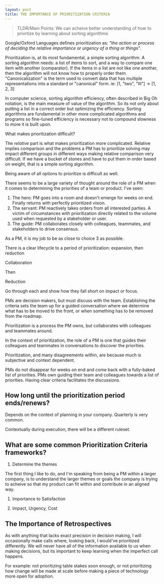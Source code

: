 ```yaml
---
layout: post
title: THE IMPORTANCE OF PRIORITIZATION CRITERIA
---
```


>TLDR/Main Points:
> We can acheive better understanding of how to priortize by learning about sorting algorithms

Google/Oxford Languages defines prioritization as: _"the action or process of deciding the relative importance or urgency of a thing or things"_.

Prioritization is, at its most fundamental, a simple sorting algorithm.  A sorting algorithm needs: a list of items to sort, and a way to compare one item with another (comparator).  If the items in a list are not like one another, then the algorithm will not know how to properly order them.  "Canonicalization" is the term used to convert data that has multiple representations into a standard or "canonical" form. ie: [1, "two", "III"] -> [1, 2, 3]

In computer science, sorting algorithm efficiency, often described in Big Oh notation, is the main measure of value of the algorithm.  So its not only about putting a list in a correct order but optimizing the efficiency.  Sorting algorithms are fundamental in other more complicated algorithms and programs so fine-tuned efficiency is necessary not to compound slowness to more it is built upon.








What makes prioritization difficult?

The _relative_ part is what makes prioritization more complicated.  Relative implies comparison and the problems a PM has to prioritize solving may impact different groups in different ways making relative comparison very difficult.  If we have a bucket of stones and have to put them in order based on weight, that is a simple sorting algorithm.

Being aware of all options to prioritize is difficult as well.


There seems to be a large variety of thought around the role of a PM when it comes to determining the priorities of a team or product.  I've seen:

1. The hero: PM goes into a room and doesn't emerge for weeks on end.  Finally returns with perfectly prioritized vision.
2. The servant: PM reactively takes orders from all interested parties.  A victim of circumstances with prioritization directly related to the volume used when requested by a stakeholder or user.
3. The guide: PM collaborates closely with colleagues, teammates, and stakeholders to drive consensus.



As a PM, it is my job to be as close to choice 3 as possible.

There is a clear lifecycle to a period of prioritization: expansion, then reduction

Collaboration

Then

Reduction

Go through each and show how they fall short on impact or focus.



PMs are decision makers, but must discuss with the team.  Establishing the criteria sets the team up for a guided conversation where we determine what has to be moved to the front, or when something has to be removed from the roadmap.

Prioritization is a process the PM owns, but collaborates with colleagues and teammates around.

In the context of prioritization, the role of a PM is one that guides their colleagues and teammates in conversations to discover the priorities.

Prioritization, and many disagreements within, are because much is subjective and context dependent.

PMs do not disappear for weeks on end and come back with a fully-baked list of priorities.  PMs own guiding their team and colleagues towards a list of priorities.  Having clear criteria facilitates the discussions.

## How long until the prioritization period ends/renews?

Depends on the context of planning in your company.  Quarterly is very common.

Contextually during execution, there will be a different ruleset.

## What are some common Prioritization Criteria frameworks?

1. Determine the themes

The first thing I like to do, and I'm speaking from being a PM within a larger company, is to understand the larger themes or goals the company is trying to acheive so that my product can fit within and contribute in an aligned way.


1. Importance to Satisfaction

2. Impact, Urgency, Cost

## The Importance of Retrospectives

As with anything that lacks exact precision in decision making, I will occasionally make calls where, looking back, I would've prioritized differently.  We will never have all of the information available to us when making decisions, but its important to keep learning when the imperfect call happens.

For example: not prioritizing table stakes soon enough, or not prioritizing how change will be made at scale before making a piece of technology more open for adoption.

